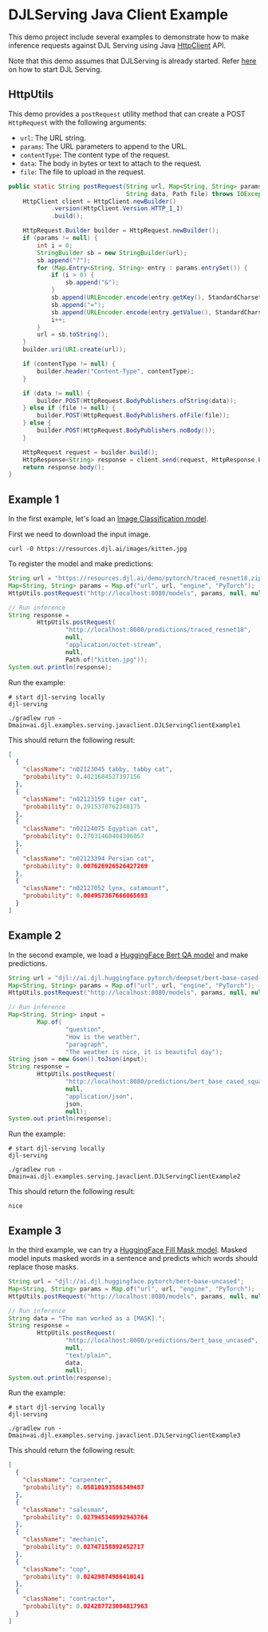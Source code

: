 # DJLServing Java Client Example

This demo project include several examples to demonstrate how to make inference requests against DJL Serving using Java [HttpClient](https://docs.oracle.com/en/java/javase/11/docs/api/java.net.http/java/net/http/HttpClient.html) API.

Note that this demo assumes that DJLServing is already started. Refer [here](https://github.com/deepjavalibrary/djl-serving/blob/master/serving/docs/starting.md) on how to start DJL Serving.

## HttpUtils

This demo provides a `postRequest` utility method that can create a POST `HttpRequest` with the following arguments:

- `url`: The URL string.
- `params`: The URL parameters to append to the URL.
- `contentType`: The content type of the request.
- `data`: The body in bytes or text to attach to the request.
- `file`: The file to upload in the request.

```java
public static String postRequest(String url, Map<String, String> params, String contentType,
                                 String data, Path file) throws IOException, InterruptedException {
    HttpClient client = HttpClient.newBuilder()
            .version(HttpClient.Version.HTTP_1_1)
            .build();

    HttpRequest.Builder builder = HttpRequest.newBuilder();
    if (params != null) {
        int i = 0;
        StringBuilder sb = new StringBuilder(url);
        sb.append("?");
        for (Map.Entry<String, String> entry : params.entrySet()) {
            if (i > 0) {
                sb.append("&");
            }
            sb.append(URLEncoder.encode(entry.getKey(), StandardCharsets.UTF_8));
            sb.append("=");
            sb.append(URLEncoder.encode(entry.getValue(), StandardCharsets.UTF_8));
            i++;
        }
        url = sb.toString();
    }
    builder.uri(URI.create(url));

    if (contentType != null) {
        builder.header("Content-Type", contentType);
    }

    if (data != null) {
        builder.POST(HttpRequest.BodyPublishers.ofString(data));
    } else if (file != null) {
        builder.POST(HttpRequest.BodyPublishers.ofFile(file));
    } else {
        builder.POST(HttpRequest.BodyPublishers.noBody());
    }

    HttpRequest request = builder.build();
    HttpResponse<String> response = client.send(request, HttpResponse.BodyHandlers.ofString());
    return response.body();
}
```

## Example 1

In the first example, let's load an [Image Classification model](https://resources.djl.ai/demo/pytorch/traced_resnet18.zip).

First we need to download the input image.

```
curl -O https://resources.djl.ai/images/kitten.jpg
```

To register the model and make predictions:

```java
String url = "https://resources.djl.ai/demo/pytorch/traced_resnet18.zip";
Map<String, String> params = Map.of("url", url, "engine", "PyTorch");
HttpUtils.postRequest("http://localhost:8080/models", params, null, null, null);

// Run inference
String response =
        HttpUtils.postRequest(
                "http://localhost:8080/predictions/traced_resnet18",
                null,
                "application/octet-stream",
                null,
                Path.of("kitten.jpg"));
System.out.println(response);
```

Run the example:

```
# start djl-serving locally
djl-serving

./gradlew run -Dmain=ai.djl.examples.serving.javaclient.DJLServingClientExample1
```

This should return the following result:

```json
[
  {
    "className": "n02123045 tabby, tabby cat",
    "probability": 0.4021684527397156
  },
  {
    "className": "n02123159 tiger cat",
    "probability": 0.2915370762348175
  },
  {
    "className": "n02124075 Egyptian cat",
    "probability": 0.27031460404396057
  },
  {
    "className": "n02123394 Persian cat",
    "probability": 0.007626926526427269
  },
  {
    "className": "n02127052 lynx, catamount",
    "probability": 0.004957367666065693
  }
]
```

## Example 2

In the second example, we load a [HuggingFace Bert QA model](https://mlrepo.djl.ai/model/nlp/question_answer/ai/djl/huggingface/pytorch/deepset/bert-base-cased-squad2/0.0.1/bert-base-cased-squad2.zip) and make predictions.

```java
String url = "djl://ai.djl.huggingface.pytorch/deepset/bert-base-cased-squad2";
Map<String, String> params = Map.of("url", url, "engine", "PyTorch");
HttpUtils.postRequest("http://localhost:8080/models", params, null, null, null);

// Run inference
Map<String, String> input =
        Map.of(
                "question",
                "How is the weather",
                "paragraph",
                "The weather is nice, it is beautiful day");
String json = new Gson().toJson(input);
String response =
        HttpUtils.postRequest(
                "http://localhost:8080/predictions/bert_base_cased_squad2",
                null,
                "application/json",
                json,
                null);
System.out.println(response);
```

Run the example:

```
# start djl-serving locally
djl-serving

./gradlew run -Dmain=ai.djl.examples.serving.javaclient.DJLServingClientExample2
```

This should return the following result:

```
nice
```

## Example 3

In the third example, we can try a [HuggingFace Fill Mask model](https://mlrepo.djl.ai/model/nlp/fill_mask/ai/djl/huggingface/pytorch/bert-base-uncased/0.0.1/bert-base-uncased.zip). Masked model inputs masked words in a sentence and predicts which words should replace those masks.

```java
String url = "djl://ai.djl.huggingface.pytorch/bert-base-uncased";
Map<String, String> params = Map.of("url", url, "engine", "PyTorch");
HttpUtils.postRequest("http://localhost:8080/models", params, null, null, null);

// Run inference
String data = "The man worked as a [MASK].";
String response =
        HttpUtils.postRequest(
                "http://localhost:8080/predictions/bert_base_uncased",
                null,
                "text/plain",
                data,
                null);
System.out.println(response);
```

Run the example:

```
# start djl-serving locally
djl-serving

./gradlew run -Dmain=ai.djl.examples.serving.javaclient.DJLServingClientExample3
```

This should return the following result:

```json
[
  {
    "className": "carpenter",
    "probability": 0.05010193586349487
  },
  {
    "className": "salesman",
    "probability": 0.027945348992943764
  },
  {
    "className": "mechanic",
    "probability": 0.02747158892452717
  },
  {
    "className": "cop",
    "probability": 0.02429874986410141
  },
  {
    "className": "contractor",
    "probability": 0.024287723004817963
  }
]
```

